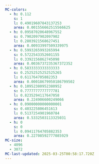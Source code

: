 ```yaml
---
MC-colors:
  - h: 0.112
    s: 1
    l: 0.49019607843137253
    area: 0.001556662515566625
  - h: 0.09587020648967552
    s: 0.7902097902097902
    l: 0.2803921568627451
    area: 0.00933997509339975
  - h: 0.5993265993265994
    s: 0.5722543352601155
    l: 0.3392156862745098
    area: 0.0036737235367372352
  - h: 0.5833333333333333
    s: 0.25252525252525265
    l: 0.611764705882353
    area: 0.00018679950186799502
  - h: 0.10952380952380952
    s: 0.7777777777777781
    l: 0.8235294117647058
    area: 0.224906600249066
  - h: 0.09000000000000001
    s: 0.403225806451613
    l: 0.5137254901960784
    area: 0.5332503113325031
  - h: 0
    s: 0
    l: 0.09411764705882353
    area: 0.22708592777085929
MC-size:
  - 4096
  - 3072
MC-last-updated: 2025-03-25T00:58:17.720Z
---
```

